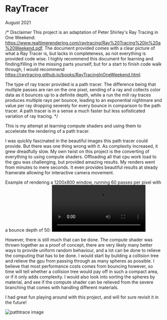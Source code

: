 # RayTracer

August 2021

/* Disclaimer
This project is an adaptation of Peter Shirley's Ray Tracing in One Weekend: https://www.realtimerendering.com/raytracing/Ray%20Tracing%20in%20a%20Weekend.pdf. The document provided comes with a clear picture of what a Ray Tracer is, but lacks in completeness, as not everything is provided code wise. I highly recommend this document for learning and finding/filling in the missing parts yourself, but for a start to finish code walk through, I would recommend https://raytracing.github.io/books/RayTracingInOneWeekend.html.

The type of ray tracer provided is a path tracer. The difference being that multiple passes are ran on the one pixel, sending of a ray and collects color data as it bounces up to a definite depth, while a run the mill ray traces produces multiple rays per bounce, leading to an exponential nightmare and value per ray dropping severely for every bounce in comparison to the path tracer. A path tracer is in a sense a much faster but less sofisticated variation of ray tracing.
*/

This is my attempt at learning compute shaders and using them to accelerate the rendering of a path tracer.

I was quickly fascinated in the beautiful images this path tracer could provide. But there was one thing wrong with it. As complexity increased, it grew dreadfully slow. My own twist on this project is the converting of everything to using compute shaders. Offloading all that cpu work load to the gpu was challenging, but provided amazing results. My renders went from minutes to mere seconds. It even provides beautiful results at steady framerate allowing for interactive camera movement.

Example of rendering a 1200x800 window, running 60 passes per pixel with a bounce depth of 50:
![pathtrace gif](https://user-images.githubusercontent.com/16718975/130248556-fda4ce59-ab59-422d-aa28-9af18edb6bf0.mp4)


However, there is still much that can be done. The compute shader was thrown together as a proof of concept, there are very likely many better ways to provide uniform random behaviour, and a lot can be done to relieve the computing that has to be done. I would start by building a collision tree and relieve the gpu from passing through as many spheres as possible. I believe that most performance costs comes from bouncing however, so time will tell whether a collision tree would pay off in such a compact area, or if it only adds complexity. I would also look into sorting the spheres by material, and see if the compute shader can be relieved from the severe branching that comes with handling different materials.

I had great fun playing around with this project, and will for sure revisit it in the future!

![pathtrace image](https://user-images.githubusercontent.com/16718975/130251813-46e7e57b-5a5e-48f7-8b43-649a01afdfe7.png)
